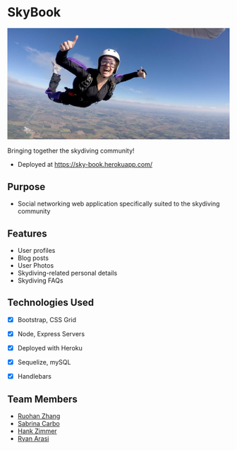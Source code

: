# SkyBook

<img src=public/images/example-profile-pic.jpg alt="Sky Book">

Bringing together the skydiving community!

- Deployed at https://sky-book.herokuapp.com/

## Purpose

- Social networking web application specifically suited to the skydiving community

## Features 

- User profiles
- Blog posts
- User Photos
- Skydiving-related personal details
- Skydiving FAQs

## Technologies Used

- [x] Bootstrap, CSS Grid

- [x] Node, Express Servers

- [x] Deployed with Heroku

- [x] Sequelize, mySQL

- [x] Handlebars

## Team Members

- [Ruohan Zhang](https://github.com/RuohanZ)
- [Sabrina Carbo](https://github.com/sabrinacarbo)
- [Hank Zimmer](https://github.com/hankzimmer7)
- [Ryan Arasi](https://github.com/BrusquelyOblique)
